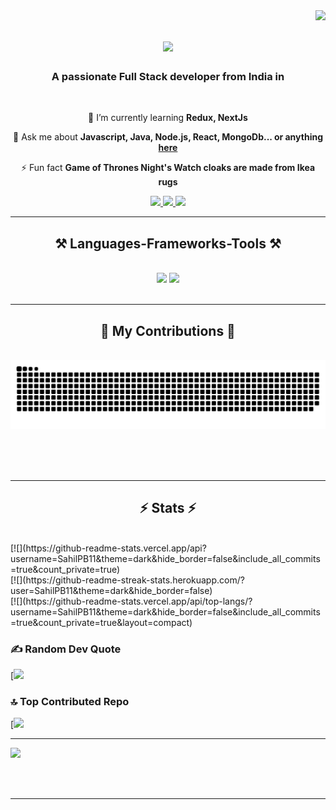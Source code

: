 <img align="right" src="https://visitor-badge.laobi.icu/badge?page_id=salesp07.salesp07" />

<h1 align="center">
    <img src="https://readme-typing-svg.herokuapp.com/?font=Righteous&size=35&center=true&vCenter=true&width=500&height=70&duration=4000&lines=Hi+There!+👋;+I'm+Sahil+Garg!;" />
</h1>

<h3 align="center">A passionate Full Stack developer from India in</h3>

<br/>

<div align="center">
 
 <!-- 🔭 I’m currently working on **a marketplace** -->
 
 🌱 I’m currently learning **Redux, NextJs**

💬 Ask me about **Javascript, Java, Node.js, React, MongoDb... or anything [here](https://github.com/salesp07/salesp07/issues)**

⚡ Fun fact **Game of Thrones Night's Watch cloaks are made from Ikea rugs**

 </div>
 
<div align="center"> 
  <a href="mailto:garg07825@gmail.com">
    <img src="https://img.shields.io/badge/Gmail-333333?style=for-the-badge&logo=gmail&logoColor=red" />
  </a>
  <a href="https://www.linkedin.com/in/sahil-garg-42874a24b/" target="_blank">
    <img src="https://img.shields.io/badge/LinkedIn-0077B5?style=for-the-badge&logo=linkedin&logoColor=white" target="_blank" />
  </a>
  <a href="https://portfolio-tau-sooty-87.vercel.app/" target="_blank">
     <img src="https://img.shields.io/badge/Portfolio-FF5722?style=for-the-badge&logo=todoist&logoColor=white" target="_blank" /> <!-- sqlite, safari, google-chrome are other good icon options -->
  </a>
</div>

 <hr/>
 
<h2 align="center">⚒️ Languages-Frameworks-Tools ⚒️</h2>
<br/>
<div align="center">
    <img src="https://skillicons.dev/icons?i=react,redux,bootstrap,mui,html,css,vscode,github,tailwind,git,mongodb,reactquery" />
    <img src="https://skillicons.dev/icons?i=nodejs,javascript,typescript,express,firebase,mongodb,java,nextjs,mysql,appwrite" /><br>
</div>

<br/>
<hr/>

<div align="center">
  <h2>🐍 My Contributions 🐍</h2>
  <br>
  <img alt="snake eating my contributions" src="https://raw.githubusercontent.com/salesp07/salesp07/output/github-contribution-grid-snake.svg" />
  
  <br/><br/><br/>
</div>

<hr/>

<h2 align="center">⚡ Stats ⚡</h2>
<br>
<!-- # 📊 GitHub Stats: -->
[![](https://github-readme-stats.vercel.app/api?username=SahilPB11&theme=dark&hide_border=false&include_all_commits=true&count_private=true)<br/>
[![](https://github-readme-streak-stats.herokuapp.com/?user=SahilPB11&theme=dark&hide_border=false)<br/>
[![](https://github-readme-stats.vercel.app/api/top-langs/?username=SahilPB11&theme=dark&hide_border=false&include_all_commits=true&count_private=true&layout=compact)

### ✍️ Random Dev Quote

[![](https://quotes-github-readme.vercel.app/api?type=horizontal&theme=radical)

### 🔝 Top Contributed Repo

[![](https://github-contributor-stats.vercel.app/api?username=SahilPB11&limit=5&theme=dark_dimmed&combine_all_yearly_contributions=true)

---

[![](https://visitcount.itsvg.in/api?id=SahilPB11&icon=0&color=0)](https://visitcount.itsvg.in)

<!-- Proudly created with GPRM ( https://gprm.itsvg.in ) -->

<br/><br/>

<hr/>

<br/>

<br/>

